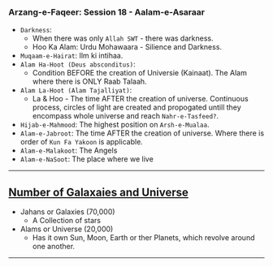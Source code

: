 ### Arzang-e-Faqeer: Session 18 - Aalam-e-Asaraar
* `Darkness`:
   * When there was only `Allah SWT` - there was darkness.
   * Hoo Ka Alam: Urdu Mohawaara - Silience and Darkness.
* `Muqaam-e-Hairat`: Ilm ki intihaa.
* `Alam Ha-Hoot (Deus absconditus)`:
    * Condition BEFORE the creation of Universie (Kainaat). The Alam where there is ONLY Raab Talaah.
* `Alam La-Hoot (Alam Tajalliyat)`:
    * La & Hoo - The time AFTER the creation of universe. Continuous process, circles of light are created and propogated untill they encompass whole universe and reach  `Nahr-e-Tasfeed?`.
* `Hijab-e-Mahmood`: The highest position on `Arsh-e-Mualaa`.
* `Alam-e-Jabroot`: The time AFTER the creation of universe. Where there is order of `Kun Fa Yakoon` is applicable.
* `Alam-e-Malakoot`: The Angels
* `Alam-e-NaSoot`: The place where we live

***

## [Number of Galaxaies and Universe](https://www.youtube.com/watch?v=qdDS6KaljJA)
* Jahans or Galaxies (70,000)
  * A Collection of stars
* Alams or Universe (20,000)
  * Has it own Sun, Moon, Earth or ther Planets, which revolve around one another.

***

